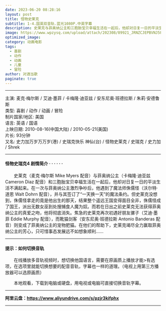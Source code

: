 ```yaml
---
date: 2023-06-20 08:28:16
layout: post
title: 怪物史莱克
subtitle: 1-4.国英双音轨.蓝光1080P.中英字幕
description: 史莱克与菲奥纳公主和三胞胎宝贝幸福生活在一起后，他却对日复一日的平淡生活不满起来。在一次与菲奥纳公主激烈争吵后，他遇到了魔法师侏儒怪，并与其签订了“一天换一天”的魔法条约。但史莱克没想到，侏儒怪拿走的竟是他出生的那天，结果整个遥远王国变得面目全非....
image: https://www.wpzysq.com/upload/attach/202308/89921_JRNZCJEPBVNJ5F4._webp
optimized_image: 
category: 动画电影
tags:
  - 喜剧
  - 动作
  - 动画
  - 儿童
  - 冒险
author: 对酒当歌
paginate: true
---
```


---

主演: 麦克·梅尔斯 / 艾迪·墨菲 / 卡梅隆·迪亚兹 / 安东尼奥·班德拉斯 / 朱莉·安德鲁斯  
类型: 喜剧 / 动作 / 动画 / 冒险  
制片国家/地区: 美国  
语言: 英语 / 国语  
上映日期: 2010-08-16(中国大陆) / 2010-05-21(美国)  
片长: 93分钟  
又名: 史力加万岁万万岁(港) / 史瑞克快乐 神仙(台) / 怪物史莱克 / 史瑞克 / 史力加  / Shrek  

---

#### 怪物史瑞克4  剧情简介 · · · · · ·

　　史莱克（麦克·梅尔斯 Mike Myers 配音）与菲奥纳公主（卡梅隆·迪亚兹Cameron Diaz 配音）和三胞胎宝贝幸福生活在一起后，他却对日复一日的平淡生活不满起来。在一次与菲奥纳公主激烈争吵后，他遇到了魔法师侏儒怪（沃尔特·道恩 Walt Dohrn 配音），并与其签订了“一天换一天”的魔法条约。但史莱克没想到，侏儒怪拿走的竟是他出生的那天，结果整个遥远王国变得面目全非，侏儒怪成了国王，派出无数女巫到处搜捕食人魔为奴。而若在日出之前史莱克无法获得菲奥纳公主的真爱之吻，他将彻底消失。焦急的史莱克再次初遇好朋友骡子（艾迪·墨菲 Eddie Murphy 配音），而靴猫剑客（安东尼奥·班德拉斯 Antonio Banderas 配音）则变成了菲奥纳公主的宠物肥猫。在他们的帮助下，史莱克竭尽全力赢取菲奥纳公主的芳心，只可惜事态发展远不如想象顺利…… 

---

#### 提示：如何切换音轨

　　在线播放多音轨视频时，想切换他国语言，需要在原画质上播放才能>有选项，在选项里就能切换想要的配音音轨，字幕也一样的道理。（电视上用第三方播放器可以选原画质）

　　本地观看，下载到电脑或硬盘，用电视或电脑可直接切换音轨字幕。

---

**阿里云盘：<https://www.aliyundrive.com/s/pzjr3kifphx>**

---
